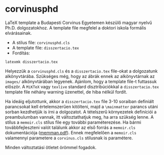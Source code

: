 # corvinusphd
LaTeX template a Budapesti Corvinus Egyetemen készülő magyar nyelvű Ph.D. dolgozatokhoz.
A template file megfelel a doktori iskola formális elvárásainak.

* A stilus file: `corvinusphd.cls` 
* A template file: `disszertacio.tex`
* Fordítás: 
```
latexmk disszertacio.tex
```

Helyezzük a `corvinusphd.cls` és a `disszertacio.tex` file-okat a dolgozatunk alkönyvtárába.
Szükséges még, hogy az ábrák ennek az alkönyvtárnak az `images/` alkönyvtárában legyenek.
Ajánlom, hogy a template file-t futtassuk először. A `MiKTeX` vagy `texlive` standard disztribúciókkal
a `disszertacio.tex` template file néhány warning üzenettel, de hiba nélkül fordít.

Ha ideáig eljutottunk, akkor a `disszertacio.tex` file 3-10 soraiban definiált parancsokat kell értelemszerűen kitölteni,
majd a `\mainmatter` parancs utáni sorban kezdhetjük is írni a dolgozatot.
A tételszerű környezetek definíciói a preambulumban vannak, itt változtathatjuk meg, ha arra szükség lenne.
A stílus a `memoir.cls` stílus file egy további paraméterezése. Ha bármi továbbfejleszteni valót találunk akkor az első forrás a `memoir.cls` dokumentációja ([memman.pdf](http://tug.ctan.org/tex-archive/macros/latex/contrib/memoir/memman.pdf)).
Ennek megfelelően a `memoir.cls` valamennyi parametere a `corvinus.cls` stilusnak is paramétere.

Minden változtatási ötletet örömmel fogadok.
